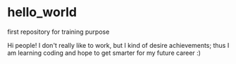 # hello_world
first repository for training purpose

Hi people!
I don't really like to work, but I kind of desire achievements;
thus I am learning coding and hope to get smarter for my future career :)
